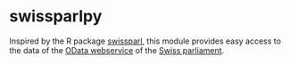 swissparlpy
===========

Inspired by the R package [swissparl](https://github.com/zumbov2/swissparl), this module provides easy access to the data of the [OData webservice](https://ws.parlament.ch/odata.svc/) of the [Swiss parliament](https://www.parlament.ch/en).
